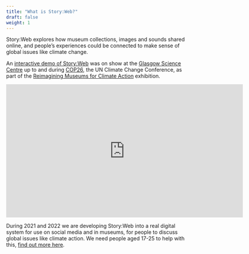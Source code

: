 ```yaml
---
title: "What is Story:Web?"
draft: false
weight: 1
---
```

Story:Web explores how museum collections, images and sounds shared online, and people’s experiences could be connected to make sense of global issues like climate change.

An [interactive demo of Story:Web](https://storyweb.vercel.app/) was on show at the [Glasgow Science Centre](https://www.glasgowsciencecentre.org/discover/our-experiences/remimagining-museums-for-climate-action) up to and during [COP26](https://ukcop26.org/), the UN Climate Change Conference, as part of the [Reimagining Museums for Climate Action](https://www.museumsforclimateaction.org/) exhibition.

<iframe title="vimeo-player" src="https://player.vimeo.com/video/562931131" width="640" height="360" frameborder="0" allowfullscreen></iframe>

During 2021 and 2022 we are developing Story:Web into a real digital system for use on social media and in museums, for people to discuss global issues like climate action. We need people aged 17-25 to help with this, [find out more here](/takepart).
